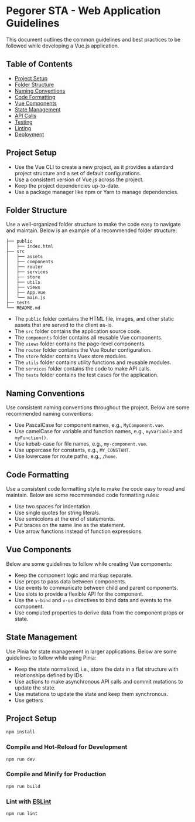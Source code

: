 # Pegorer STA - Web Application Guidelines

This document outlines the common guidelines and best practices to be followed while developing a Vue.js application.

## Table of Contents

- [Project Setup](#project-setup)
- [Folder Structure](#folder-structure)
- [Naming Conventions](#naming-conventions)
- [Code Formatting](#code-formatting)
- [Vue Components](#vue-components)
- [State Management](#state-management)
- [API Calls](#api-calls)
- [Testing](#testing)
- [Linting](#linting)
- [Deployment](#deployment)

## Project Setup

- Use the Vue CLI to create a new project, as it provides a standard project structure and a set of default configurations.
- Use a consistent version of Vue.js across the project.
- Keep the project dependencies up-to-date.
- Use a package manager like npm or Yarn to manage dependencies.

## Folder Structure

Use a well-organized folder structure to make the code easy to navigate and maintain. Below is an example of a recommended folder structure:

```
├── public
│   ├── index.html
├── src
│   ├── assets
│   ├── components
│   ├── router
│   ├── services
│   ├── store
│   ├── utils
│   ├── views
│   ├── App.vue
│   └── main.js
├── tests
└── README.md
```

- The `public` folder contains the HTML file, images, and other static assets that are served to the client as-is.
- The `src` folder contains the application source code.
- The `components` folder contains all reusable Vue components.
- The `views` folder contains the page-level components.
- The `router` folder contains the Vue Router configuration.
- The `store` folder contains Vuex store modules.
- The `utils` folder contains utility functions and reusable modules.
- The `services` folder contains the code to make API calls.
- The `tests` folder contains the test cases for the application.

## Naming Conventions

Use consistent naming conventions throughout the project. Below are some recommended naming conventions:

- Use PascalCase for component names, e.g., `MyComponent.vue`.
- Use camelCase for variable and function names, e.g., `myVariable` and `myFunction()`.
- Use kebab-case for file names, e.g., `my-component.vue`.
- Use uppercase for constants, e.g., `MY_CONSTANT`.
- Use lowercase for route paths, e.g., `/home`.

## Code Formatting

Use a consistent code formatting style to make the code easy to read and maintain. Below are some recommended code formatting rules:

- Use two spaces for indentation.
- Use single quotes for string literals.
- Use semicolons at the end of statements.
- Put braces on the same line as the statement.
- Use arrow functions instead of function expressions.

## Vue Components

Below are some guidelines to follow while creating Vue components:

- Keep the component logic and markup separate.
- Use props to pass data between components.
- Use events to communicate between child and parent components.
- Use slots to provide a flexible API for the component.
- Use the `v-bind` and `v-on` directives to bind data and events to the component.
- Use computed properties to derive data from the component props or state.

## State Management

Use Pinia for state management in larger applications. Below are some guidelines to follow while using Pinia:

- Keep the state normalized, i.e., store the data in a flat structure with relationships defined by IDs.
- Use actions to make asynchronous API calls and commit mutations to update the state.
- Use mutations to update the state and keep them synchronous.
- Use getters

## Project Setup

```sh
npm install
```

### Compile and Hot-Reload for Development

```sh
npm run dev
```

### Compile and Minify for Production

```sh
npm run build
```

### Lint with [ESLint](https://eslint.org/)

```sh
npm run lint
```
